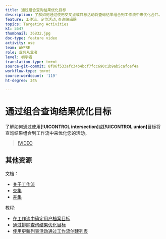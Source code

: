 ```yaml
---
title: 通过组合查询结果优化目标
description: 了解如何通过使用交叉点或目标活动将查询结果组合到工作流中来优化合并。
feature: 工作流，定位活动,查询编辑器
topics: Targeting Activities
kt: 5547
thumbnail: 36832.jpg
doc-type: feature video
activity: use
team: WWFRE
role: 业务从业者
level: 初学者
translation-type: tm+mt
source-git-commit: 8f06f533afc34b4bcf7fcc690c1b9ab5cafcef4a
workflow-type: tm+mt
source-wordcount: '119'
ht-degree: 34%

---
```



# 通过组合查询结果优化目标

了解如何通过使用&#x200B;**[!UICONTROL intersection]**&#x200B;或&#x200B;**[!UICONTROL union]**&#x200B;目标将查询结果组合到工作流中来优化您的活动。

>[!VIDEO](https://video.tv.adobe.com/v/36832?quality=12)

## 其他资源

文档：

* [关于工作流](https://docs.adobe.com/content/help/en/campaign-classic/using/automating-with-workflows/introduction/about-workflows.html)
* [交集](https://docs.adobe.com/content/help/en/campaign-classic/using/automating-with-workflows/targeting-activities/intersection.html)
* [并集](https://docs.adobe.com/content/help/en/campaign-classic/using/automating-with-workflows/targeting-activities/union.html)

教程:

* [在工作流中确定用户档案目标](/help/getting-started/targeting-profiles-in-a-workflow.md)
* [通过排除查询结果优化目标](/help/automating-with-workflows/refining-targets-by-excluding-query-results.md)
* [使用更新列表活动通过工作流创建列表](/help/automating-with-workflows/using-the-update-list-activity.md)
